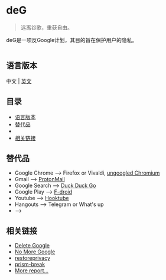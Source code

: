 # deG

> 远离谷歌，重获自由。

deG是一项反Google计划，其目的旨在保护用户的隐私。

![]()

## 语言版本

中文 | [英文](https://github.com/i0Ek3/deG/blob/master/README.md?1538876488468)


## 目录

* [语言版本](#语言版本)
* [替代品](#替代品)
* []()
* [相关链接](#相关链接)


## 替代品

- Google Chrome --> Firefox or Vivaldi, [ungoogled Chromium](https://github.com/Eloston/ungoogled-chromium)
- Gmail --> [ProtonMail](https://protonmail.com/)
- Google Search --> [Duck Duck Go](https://duckduckgo.com/)
- Google Play --> [F-droid](https://f-droid.org/en/)
- Youtube --> [Hooktube](https://hooktube.com/)
- Hangouts --> Telegram or What's up
- --> []()





## 相关链接

- [Delete Google](https://restoreprivacy.com/delete-google/)
- [No More Google](https://nomoregoogle.com/?ref=appinn)
- [restoreprivacy](https://restoreprivacy.com/)
- [prism-break](https://prism-break.org/en/)
- [More report...](https://github.com/i0Ek3/deG/blob/master/report.md)



